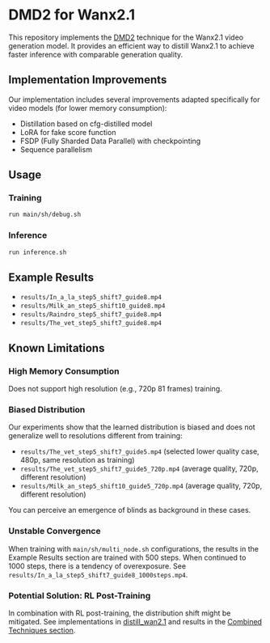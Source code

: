# DMD2 for Wanx2.1

This repository implements the [DMD2](https://github.com/tianweiy/DMD2) technique for the Wanx2.1 video generation model. It provides an efficient way to distill Wanx2.1 to achieve faster inference with comparable generation quality.

## Implementation Improvements

Our implementation includes several improvements adapted specifically for video models (for lower memory consumption):
- Distillation based on cfg-distilled model
- LoRA for fake score function
- FSDP (Fully Sharded Data Parallel) with checkpointing
- Sequence parallelism

## Usage

### Training
```bash
run main/sh/debug.sh
```

### Inference
```bash
run inference.sh
```

## Example Results

- `results/In_a_la_step5_shift7_guide8.mp4`
- `results/Milk_an_step5_shift10_guide8.mp4`
- `results/Raindro_step5_shift7_guide8.mp4`
- `results/The_vet_step5_shift7_guide8.mp4`

## Known Limitations

### High Memory Consumption
Does not support high resolution (e.g., 720p 81 frames) training.

### Biased Distribution
Our experiments show that the learned distribution is biased and does not generalize well to resolutions different from training:
- `results/The_vet_step5_shift7_guide5.mp4` (selected lower quality case, 480p, same resolution as training)
- `results/The_vet_step5_shift7_guide5_720p.mp4` (average quality, 720p, different resolution)
- `results/Milk_an_step5_shift10_guide5_720p.mp4` (average quality, 720p, different resolution)

You can perceive an emergence of blinds as background in these cases.

### Unstable Convergence
When training with `main/sh/multi_node.sh` configurations, the results in the Example Results section are trained with 500 steps. When continued to 1000 steps, there is a tendency of overexposure. See `results/In_a_la_step5_shift7_guide8_1000steps.mp4`.

### Potential Solution: RL Post-Training
In combination with RL post-training, the distribution shift might be mitigated. See implementations in [distill_wan2.1](https://github.com/azuresky03/distill_wan2.1?tab=readme-ov-file#reinforcement-learning-rl) and results in the [Combined Techniques section](https://github.com/azuresky03/distill_wan2.1?tab=readme-ov-file#combined-techniques).